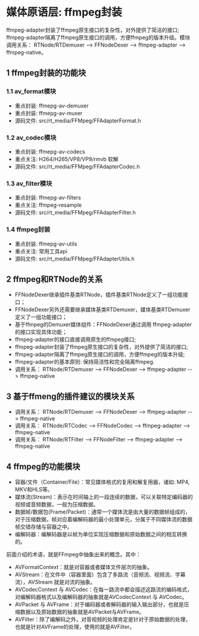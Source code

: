 # 媒体原语层: ffmpeg封装

ffmpeg-adapter封装了ffmpeg原生接口的复杂性，对外提供了简洁的接口; ffmpeg-adapter隔离了ffmpeg原生接口的调用，方便ffmpeg的版本升级。模块调用关系： RTNode/RTDemuxer --> FFNodeDexer --> ffmpeg-adapter --> ffmpeg-native。

## 1 ffmpeg封装的功能块

### 1.1 av_format模块

- 重点封装: ffmepg-av-demuxer
- 重点封装: ffmepg-av-muxer
- 源码文件: src/rt_media/FFMpeg/FFAdapterFormat.h

### 1.2 av_codec模块

- 重点封装: ffmepg-av-codecs
- 重点关注: H264/H265/VP8/VP9/rmvb 软解
- 源码文件: src/rt_media/FFMpeg/FFAdapterCodec.h

### 1.3 av_filter模块

- 重点封装: ffmepg-av-filters
- 重点关注: ffmpeg-resample
- 源码文件: src/rt_media/FFMpeg/FFAdapterFilter.h

### 1.4 ffmpeg封装

- 重点封装: ffmepg-av-utils
- 重点关注: 常用工具api
- 源码文件: src/rt_media/FFMpeg/FFAdapterUtils.h

## 2 ffmpeg和RTNode的关系

- FFNodeDexer继承插件基类RTNode，插件基类RTNode定义了一组功能接口；
- FFNodeDexer另外还需要继承媒体基类RTDemuxer，媒体基类RTDemuxer定义了一组功能接口；
- 基于ffmpeg的Demuxer媒体组件：FFNodeDexer通过调用 ffmpeg-adapter的接口实现具体功能；
- ffmpeg-adapter的接口直接调用原生的ffmpeg接口;
- ffmpeg-adapter封装了ffmpeg原生接口的复杂性，对外提供了简洁的接口;
- ffmpeg-adapter隔离了ffmpeg原生接口的调用，方便ffmpeg的版本升级;
- ffmpeg-adapter的基本原则: 保持简洁性和完全隔离ffmpeg.
- 调用关系： RTNode/RTDemuxer --> FFNodeDexer --> ffmpeg-adapter --> ffmpeg-native

## 3 基于ffmeng的插件建议的模块关系

- 调用关系： RTNode/RTDemuxer --> FFNodeDexer  --> ffmpeg-adapter --> ffmpeg-native
- 调用关系： RTNode/RTCodec   --> FFNodeCodec  --> ffmpeg-adapter --> ffmpeg-native
- 调用关系： RTNode/RTFilter  --> FFNodeFilter --> ffmpeg-adapter --> ffmpeg-native

## 4 ffmpeg的功能模块

- 容器/文件（Container/File）：常见媒体格式的复用和解复用器，诸如: MP4, MKV和HLS等。
- 媒体流(Stream)：表示在时间轴上的一段连续的数据，可以关联特定编码器的视频或音频数据，一般为压缩数据。
- 数据帧/数据包(Frame/Packet)：通常一个媒体流是由大量的数据帧组成的，对于压缩数据，帧对应着编解码器的最小处理单元，分属于不同媒体流的数据帧交错存储与容器之中。
- 编解码器：编解码器是以帧为单位实现压缩数据和原始数据之间的相互转换的。

前面介绍的术语，就是FFmpeg中抽象出来的概念。其中：

- AVFormatContext：就是对容器或者媒体文件层次的抽象。
- AVStream：在文件中（容器里面）包含了多路流（音频流、视频流、字幕流），AVStream 就是对流的抽象。
- AVCodecContext 与 AVCodec：在每一路流中都会描述这路流的编码格式，对编解码器格式以及编解码器的抽象就是AVCodecContext 与 AVCodec。
- AVPacket 与 AVFrame：对于编码器或者解码器的输入输出部分，也就是压缩数据以及原始数据的抽象就是AVPacket与AVFrame。
- AVFilter：除了编解码之外，对音视频的处理肯定是针对于原始数据的处理，也就是针对AVFrame的处理，使用的就是AVFilter。